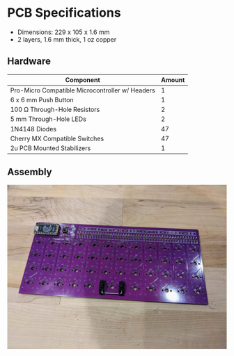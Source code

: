 # PCB Specifications
- Dimensions: 229 x 105 x 1.6 mm
- 2 layers, 1.6 mm thick, 1 oz copper
## Hardware
| Component | Amount |
|-----------|--------|
| Pro-Micro Compatible Microcontroller w/ Headers| 1 |
| 6 x 6 mm Push Button | 1 |
| 100 Ω Through-Hole Resistors | 2 |
| 5 mm Through-Hole LEDs | 2 |
| 1N4148 Diodes | 47 |
| Cherry MX Compatible Switches | 47 |
| 2u PCB Mounted Stabilizers | 1 |
## Assembly
![soldered](https://github.com/sophia-du/code40/blob/main/images/keyboard_soldered.jpg?raw=true)
